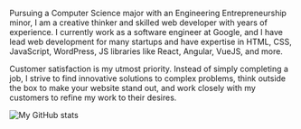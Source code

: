 Pursuing a Computer Science major with an Engineering Entrepreneurship minor, I am a creative thinker and skilled web developer with years of experience. I currently work as a software engineer at Google, and I have lead web development for many startups and have expertise in HTML, CSS, JavaScript, WordPress, JS libraries like React, Angular, VueJS, and more.

Customer satisfaction is my utmost priority. Instead of simply completing a job, I strive to find innovative solutions to complex problems, think outside the box to make your website stand out, and work closely with my customers to refine my work to their desires.

![My GitHub stats](https://github-readme-stats.vercel.app/api?username=anna-monaco&show_icons=true&theme=radical&count_private=true)
